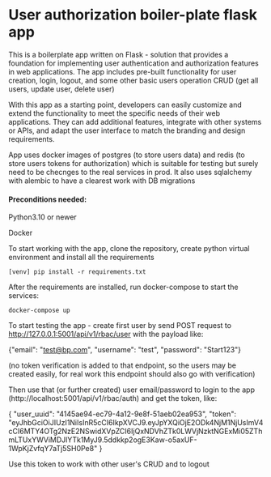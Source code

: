 # User authorization boiler-plate flask app

This is a boilerplate app written on Flask - solution that provides a foundation for implementing user authentication and authorization features in web applications. 
The app includes pre-built functionality for user creation, login, logout, and some other basic users operation CRUD (get all users, update user, delete user)

With this app as a starting point, developers can easily customize and extend the functionality to meet the specific needs of their web applications. They can add additional features, integrate with other systems or APIs, and adapt the user interface to match the branding and design requirements.

App uses docker images of postgres (to store users data) and redis (to store users tokens for authorization) which is suitable for testing but surely need to be checnges to the real services in prod.
It also uses sqlalchemy with alembic to have a clearest work with DB migrations

<h4>Preconditions needed:</h4>

Python3.10 or newer

Docker



To start working with the app, clone the repository, create python virtual environment and install all the requirements
```
[venv] pip install -r requirements.txt
```

After the requirements are installed, run docker-compose to start the services:

```
docker-compose up
```

To start testing the app - create first user by send POST request to http://127.0.0.1:5001/api/v1/rbac/user with the payload like:

{"email": "test@bp.com", "username": "test", "password": "Start123"}

(no token verification is added to that endpoint, so the users may be created easily, for real work this endpoint should also go with verification)

Then use that (or further created) user email/password to login to the app (http://localhost:5001/api/v1/rbac/auth) and get the token, like:

{
    "user_uuid": "4145ae94-ec79-4a12-9e8f-51aeb02ea953",
    "token": "eyJhbGciOiJIUzI1NiIsInR5cCI6IkpXVCJ9.eyJpYXQiOjE2ODk4NjM1NjUsImV4cCI6MTY4OTg2NzE2NSwidXVpZCI6IjQxNDVhZTk0LWVjNzktNGExMi05ZThmLTUxYWViMDJlYTk1MyJ9.5ddkkp2ogE3Kaw-o5axUF-1WpKjZvfqY7aTj5SH0Pe8"
}

Use this token to work with other user's CRUD and to logout






